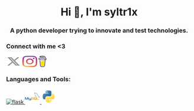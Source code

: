<h1 align="center">Hi 🧿, I'm syltr1x</h1>
<h3 align="center">A python developer trying to innovate and test technologies.</h3>

<h3 align="left">Connect with me <3</h3>
<p align="left">
<a href="https://twitter.com/syltr1x" target="_blank"><img align="center" src="x.png" alt="syltr1x" height="30" width="40" /></a>
<a href="https://instagram.com/syltr1x" target="_blank"><img align="center" src="ig.png" alt="syltr1x" height="30" width="40" /></a>
<a href="https://www.buymeacoffee.com/syltr1x" target="_blank"><img align="center" src="cofee.png" alt="syltr1x" height="30" widtg="40"/></a>
</p>

<h3 align="left">Languages and Tools:</h3>
<p align="left"> <a href="https://flask.palletsprojects.com/" target="_blank" rel="noreferrer"> <img src="https://www.vectorlogo.zone/logos/pocoo_flask/pocoo_flask-icon.svg" alt="flask" width="40" height="40"/> </a> <a href="https://www.mysql.com/" target="_blank" rel="noreferrer"> <img src="https://raw.githubusercontent.com/devicons/devicon/master/icons/mysql/mysql-original-wordmark.svg" alt="mysql" width="40" height="40"/> </a> <a href="https://www.python.org" target="_blank" rel="noreferrer"> <img src="https://raw.githubusercontent.com/devicons/devicon/master/icons/python/python-original.svg" alt="python" width="40" height="40"/> </a> </p>
